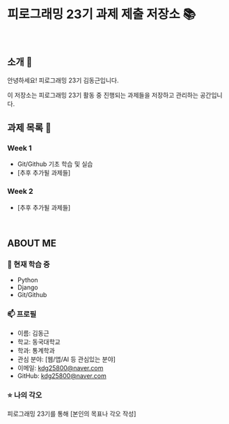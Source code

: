 # 피로그래밍 23기 과제 제출 저장소 📚
<br>

## 소개 🚀

안녕하세요! 피로그래밍 23기 김동근입니다.

이 저장소는 피로그래밍 23기 활동 중 진행되는 과제들을 저장하고 관리하는 공간입니다.
<br>

## 과제 목록 📕
### Week 1
- Git/Github 기초 학습 및 실습
- [추후 추가될 과제들]

### Week 2
- [추후 추가될 과제들]
<br>

## ABOUT ME
### 🌱 현재 학습 중
- Python
- Django
- Git/Github

### 📫 프로필

- 이름: 김동근
- 학교: 동국대학교
- 학과: 통계학과
- 관심 분야: [웹/앱/AI 등 관심있는 분야]
- 이메일: kdg25800@naver.com
- GitHub: kdg25800@naver.com

### ⭐ 나의 각오

피로그래밍 23기를 통해 [본인의 목표나 각오 작성]

